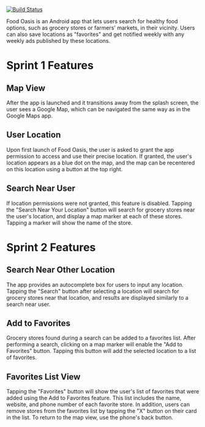 [![Build Status](https://app.travis-ci.com/KingCyrus20/Food-Oasis.svg?branch=master)](https://app.travis-ci.com/KingCyrus20/Food-Oasis)

Food Oasis is an Android app that lets users search for healthy food options, such as grocery stores or farmers' markets, in their vicinity. Users can also save locations as "favorites" and get notified weekly with any weekly ads published by these locations.

# Sprint 1 Features

## Map View

After the app is launched and it transitions away from the splash screen, the user sees a Google Map, which can be navigated the same way as in the Google Maps app.

## User Location

Upon first launch of Food Oasis, the user is asked to grant the app permission to access and use their precise location. If granted, the user's location appears as a blue dot on the map, and the map can be recentered on this location using a button at the top right.

## Search Near User

If location permissions were not granted, this feature is disabled. Tapping the "Search Near Your Location" button will search for grocery stores near the user's location, and display a map marker at each of these stores. Tapping a marker will show the name of the store.

# Sprint 2 Features

## Search Near Other Location

The app provides an autocomplete box for users to input any location. Tapping the "Search" button after selecting a location will search for grocery stores near that location, and results are displayed similarly to a search near user.

## Add to Favorites

Grocery stores found during a search can be added to a favorites list. After performing a search, clicking on a map marker will enable the "Add to Favorites" button. Tapping this button will add the selected location to a list of favorites.

## Favorites List View

Tapping the "Favorites" button will show the user's list of favorites that were added using the Add to Favorites feature. This list includes the name, website, and phone number of each favorite store. In addition, users can remove stores from the favorites list by tapping the "X" button on their card in the list. To return to the map view, use the phone's back button.
